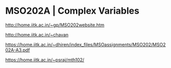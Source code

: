 # MSO202A | Complex Variables

http://home.iitk.ac.in/~gp/MSO202website.htm

http://home.iitk.ac.in/~chavan

https://home.iitk.ac.in/~dhiren/index_files/MSOassignments/MSO202/MSO202A-A3.pdf

https://home.iitk.ac.in/~psraj/mth102/
